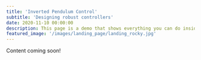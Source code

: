 ```yaml
---
title: 'Inverted Pendulum Control'
subtitle: 'Designing robust controllers'
date: 2020-11-10 00:00:00
description: This page is a demo that shows everything you can do inside portfolio and blog posts.
featured_image: '/images/landing_page/landing_rocky.jpg'
---
```


Content coming soon!